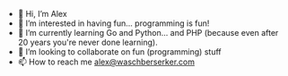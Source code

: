 - 👋 Hi, I’m Alex
- 👀 I’m interested in having fun... programming is fun!
- 🌱 I’m currently learning Go and Python... and PHP (because even after 20 years you're never done learning).
- 💞️ I’m looking to collaborate on fun (programming) stuff
- 📫 How to reach me alex@waschberserker.com

<!---
waschberserker/waschberserker is a ✨ special ✨ repository because its `README.md` (this file) appears on your GitHub profile.
You can click the Preview link to take a look at your changes.
--->
